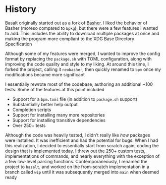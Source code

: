 # History

Basalt originally started out as a fork of [Basher](https://github.com/basherpm/basher). I liked the behavior of Basher (moreso compared to `bpkg`), but there were a few features I wanted to add. This includes the ability to download multiple packages at once and making the program more compliant to the XDG Base Directory Specification

Although some of my features were merged, I wanted to improve the config format by replacing the `package.sh` with TOML configuration, along with improving the code quality and style to my liking. At around this time, I forked the project, calling it `neobasher`, then quickly renamed to `bpm` once my modifications became more significant

I essentially rewrote most of the codebase, authoring an additional ~100 tests. Some of the features at this point included
- Support for a `bpm.toml` file (in addition to `package.sh` support)
- Substantiallly better help output
- Completion scripts
- Support for installing many more repositories
- Support for installing transitive dependencies
- Over 250+ tests

Although the code was heavily tested, I didn't really like _how_ packages were installed. It was inefficient and had the potential for bugs. When I had this realization, I decided to essentially start from scratch again, coding the design that is implemented today. I threw out the 250+ custom tests, implementations of commands, and nearly everything with the exception of a few low-level parsing functions. Contemporaneously, I renamed the project to `basalt`, and worked on the from-scratch implementation in a branch called `wip` until it was subsequently merged into `main` when deemed ready
